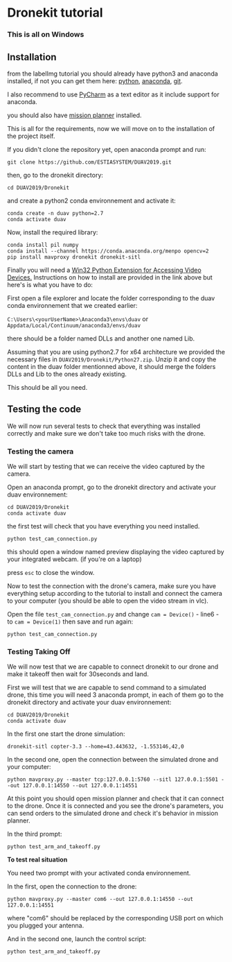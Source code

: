 # Dronekit tutorial

### This is all on Windows

## Installation

from the labelImg tutorial you should already have python3 and anaconda installed, if not you can get them here:
[python](https://www.python.org/downloads/), [anaconda](https://www.anaconda.com/download/#windows), [git](https://gitforwindows.org/).

I also recommend to use [PyCharm](https://www.jetbrains.com/pycharm/) as a text editor as it include support for anaconda.

you should also have [mission planner](http://ardupilot.org/planner/docs/mission-planner-installation.html) installed.

This is all for the requirements, now we will move on to the installation of the project itself.

If you didn't clone the repository yet, open anaconda prompt and run:

```
git clone https://github.com/ESTIASYSTEM/DUAV2019.git
```

then, go to the dronekit directory:

```
cd DUAV2019/Dronekit
```

and create a python2 conda environnement and activate it:

```
conda create -n duav python=2.7
conda activate duav
```

Now, install the required library:

```
conda install pil numpy
conda install --channel https://conda.anaconda.org/menpo opencv=2
pip install mavproxy dronekit dronekit-sitl
```

Finally you will need a [Win32 Python Extension for Accessing Video Devices.](http://videocapture.sourceforge.net)
Instructions on how to install are provided in the link above but here's is what you have to do:

First open a file explorer and locate the folder corresponding to the duav conda environnement that we created earlier:

`C:\Users\<yourUserName>\Anaconda3\envs\duav` or `Appdata/Local/Continuum/anaconda3/envs/duav`

there should be a folder named DLLs and another one named Lib.

Assuming that you are using python2.7 for x64 architecture we provided the necessary files in `DUAV2019/Dronekit/Python27.zip`.
Unzip it and copy the content in the duav folder mentionned above, it should merge the folders DLLs and Lib to the ones already existing.

This should be all you need. 

## Testing the code

We will now run several tests to check that everything was installed correctly and make sure we don't take too much risks with the drone.

### Testing the camera

We will start by testing that we can receive the video captured by the camera.

Open an anaconda prompt, go to the dronekit directory and activate your duav environnement:

```
cd DUAV2019/Dronekit
conda activate duav
```

the first test will check that you have everything you need installed.

```
python test_cam_connection.py
```

this should open a window named preview displaying the video captured by your integrated webcam. (if you're on a laptop)

press `esc` to close the window.

Now to test the connection with the drone's camera, make sure you have everything setup according to the tutorial to install and connect the camera to your computer (you should be able to open the video stream in vlc).

Open the file `test_cam_connection.py` and change `cam = Device()` - line6 - to `cam = Device(1)` then save and run again:

```
python test_cam_connection.py
```

### Testing Taking Off

We will now test that we are capable to connect dronekit to our drone and make it takeoff then wait for 30seconds and land.

First we will test that we are capable to send command to a simulated drone, this time you will need 3 anaconda prompt, 
in each of them go to the dronekit directory and activate your duav environnement:

```
cd DUAV2019/Dronekit
conda activate duav
```

In the first one start the drone simulation:

```
dronekit-sitl copter-3.3 --home=43.443632, -1.553146,42,0
```

In the second one, open the connection between the simulated drone and your computer:

```
python mavproxy.py --master tcp:127.0.0.1:5760 --sitl 127.0.0.1:5501 --out 127.0.0.1:14550 --out 127.0.0.1:14551
```

At this point you should open mission planner and check that it can connect to the drone. 
Once it is connected and you see the drone's parameters, you can send orders to the simulated
drone and check it's behavior in mission planner.

In the third prompt:

```
python test_arm_and_takeoff.py
```

**To test real situation**

You need two prompt with your activated conda environnement.

In the first, open the connection to the drone:

```
python mavproxy.py --master com6 --out 127.0.0.1:14550 --out 127.0.0.1:14551 
```

where "com6" should be replaced by the corresponding USB port on which you plugged your antenna.

And in the second one, launch the control script:

```
python test_arm_and_takeoff.py
```
